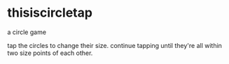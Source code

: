 # thisiscircletap
a circle game

tap the circles to change their size.
continue tapping until they're all within
two size points of each other.
